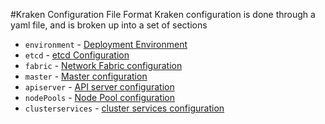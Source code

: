 #Kraken Configuration File Format
Kraken configuration is done through a yaml file, and is broken up into a set of sections

* `environment` - [Deployment Environment](deployment.md)
* `etcd` - [etcd Configuration](etcd.md)
* `fabric` - [Network Fabric configuration](fabric.md)
* `master` - [Master configuration](master.md)
* `apiserver` - [API server configuration](apiserver.md)
* `nodePools` - [Node Pool configuration](nodepool.md)
* `clusterservices` - [cluster services configuration](clusterservices.md)
